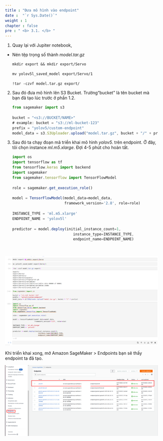 ```yaml
---
title : "Đưa mô hình vào endpoint"
date :  "`r Sys.Date()`" 
weight : 1 
chapter : false
pre : " <b> 3.1. </b> "
---
```



1. Quay lại với Jupiter notebook,
- Nén tệp trọng số  thành *model.tar.gz*
    
      mkdir export && mkdir export/Servo
      
      mv yolov5l_saved_model export/Servo/1
      
      !tar -czvf model.tar.gz export/
        
2. Sau đó đưa mô hình lên S3 Bucket. Trường“bucket” là tên bucket mà bạn đã tạo lúc trước ở phần 1.2.
        
      ```jsx
      from sagemaker import s3
      
      bucket = "<s3://BUCKET/NAME>"
      # example: bucket = "s3://ml-bucket-123"
      prefix = "yolov5/custom-endpoint"
      model_data = s3.S3Uploader.upload("model.tar.gz", bucket + "/" + prefix)
      ```
        
3. Sau đó ta chạy đoạn mã triển khai mô hình *yolov5.* trên endpoint. Ở đây, tôi chọn instance *ml.m5.xlarge*. Đợi 4-5 phút cho hoàn tất.
        
      ```jsx
      import os
      import tensorflow as tf
      from tensorflow.keras import backend
      import sagemaker
      from sagemaker.tensorflow import TensorFlowModel
      
      role = sagemaker.get_execution_role()
      
      model = TensorFlowModel(model_data=model_data,
                              framework_version='2.8', role=role)
      
      INSTANCE_TYPE = 'ml.m5.xlarge'
      ENDPOINT_NAME = 'yolov5l'
      
      predictor = model.deploy(initial_instance_count=1,
                                  instance_type=INSTANCE_TYPE,
                                  endpoint_name=ENDPOINT_NAME)

        
![](/static/images/saved/014-runpredict.png)
  
  Khi triển khai xong, mở Amazon SageMaker > Endpoints bạn sẽ thấy endpoint ta đã tạo.
  
  ![](/static/images/saved/018.png)
        